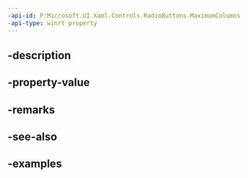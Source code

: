 ```yaml
---
-api-id: P:Microsoft.UI.Xaml.Controls.RadioButtons.MaximumColumns
-api-type: winrt property
---
```


## -description

## -property-value

## -remarks

## -see-also

## -examples

